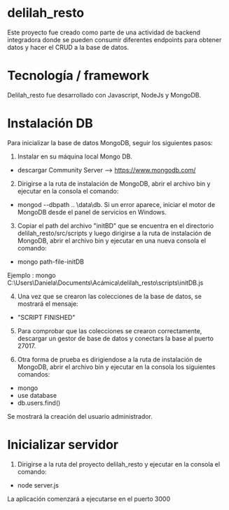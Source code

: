 # delilah_resto

Este proyecto fue creado como parte de una actividad de backend integradora donde se pueden consumir diferentes endpoints para obtener datos y hacer el CRUD a la base de datos.

# Tecnología / framework

Delilah_resto fue desarrollado con Javascript, NodeJs y MongoDB.

# Instalación DB

Para inicializar la base de datos MongoDB, seguir los siguientes pasos:

1. Instalar en su máquina local Mongo DB.
* descargar Community Server --> https://www.mongodb.com/

2. Dirigirse a la ruta de instalación de MongoDB, abrir el archivo bin y ejecutar en la consola el comando: 
* mongod --dbpath .. \data\db.
Si un error aparece, iniciar el motor de MongoDB desde el panel de servicios en Windows.

3. Copiar el path del archivo "initBD" que se encuentra en el directorio delilah_resto/src/scripts y luego dirigirse a la ruta de instalación de MongoDB, abrir el archivo bin y ejecutar en una nueva consola el comando:
* mongo path-file-initDB

Ejemplo : mongo C:\Users\Daniela\Documents\Acámica\delilah_resto\scripts\initDB.js

4. Una vez que se crearon las colecciones de la base de datos, se mostrará el mensaje:
* "SCRIPT FINISHED"

5. Para comprobar que las colecciones  se crearon correctamente, descargar un gestor de base de datos y conectars la base al puerto 27017.

6. Otra forma de prueba es dirigiendose a la ruta de instalación de MongoDB, abrir el archivo bin y ejecutar en la consola los siguientes comandos:
 * mongo
 * use database
 * db.users.find()
 
Se mostrará la creación del usuario administrador.
 

# Inicializar servidor

1. Dirigirse a la ruta del proyecto delilah_resto y ejecutar en la consola el comando: 
* node server.js 


La aplicación comenzará a ejecutarse en el puerto 3000
